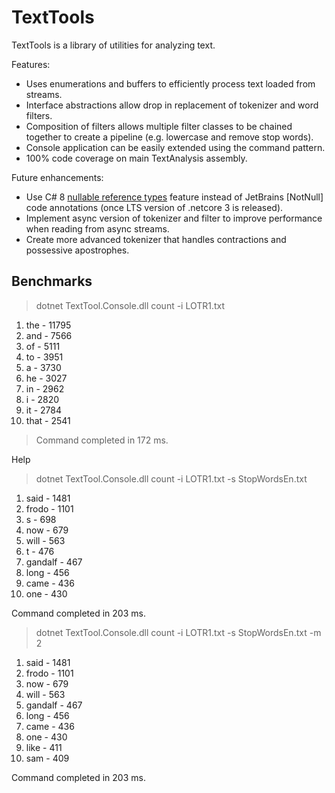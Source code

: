 # TextTools #

TextTools is a library of utilities for analyzing text.

Features:

- Uses enumerations and buffers to efficiently process text loaded from streams.
- Interface abstractions allow drop in replacement of tokenizer and word filters.
- Composition of filters allows multiple filter classes to be chained together to create a pipeline (e.g. lowercase and remove stop words).  
- Console application can be easily extended using the command pattern.
- 100% code coverage on main TextAnalysis assembly.


Future enhancements:

- Use C# 8 [nullable reference types](https://docs.microsoft.com/en-us/dotnet/csharp/tutorials/nullable-reference-types) feature instead of JetBrains [NotNull] code annotations (once LTS version of .netcore 3 is released).
- Implement async version of tokenizer and filter to improve performance when reading from async streams.
- Create more advanced tokenizer that handles contractions and possessive apostrophes.


## Benchmarks ##

> dotnet TextTool.Console.dll count -i LOTR1.txt

1. the - 11795
2. and - 7566
3. of - 5111
4. to - 3951
5. a - 3730
6. he - 3027
7. in - 2962
8. i - 2820
9. it - 2784
10. that - 2541

> Command completed in 172 ms.

Help

> dotnet TextTool.Console.dll count -i LOTR1.txt -s StopWordsEn.txt

1. said - 1481
2. frodo - 1101
3. s - 698
4. now - 679
5. will - 563
6. t - 476
7. gandalf - 467
8. long - 456
9. came - 436
10. one - 430

Command completed in 203 ms.



> dotnet TextTool.Console.dll count -i LOTR1.txt -s StopWordsEn.txt -m 2

1. said - 1481
2. frodo - 1101
3. now - 679
4. will - 563
5. gandalf - 467
6. long - 456
7. came - 436
8. one - 430
9. like - 411
10. sam - 409

Command completed in 203 ms.